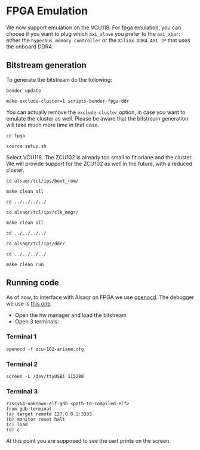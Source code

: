 # FPGA Emulation

We now support emulation on the VCU118. For fpga emulation, you can choose if you want to plug which `axi_slave` you prefer to the `axi_xbar`: either the `hyperbus memory controller` or the `Xilinx DDR4 AXI IP` that uses the onboard DDR4.

## Bitstream generation

To generate the bitstream do the following:

```
bender update

make exclude-cluster=1 scripts-bender-fpga-ddr
```
You can actually remove the `exclude-cluster` option, in case you want to emulate the cluster as well. Please be aware that the bitstream generation will take much more time in that case.
```
cd fpga

source setup.sh
```
Select VCU118. The ZCU102 is already too small to fit ariane and the cluster. We will provide support for the ZCU102 as well in the future, with a reduced cluster.

```
cd alsaqr/tcl/ips/boot_rom/

make clean all

cd ../../../../

cd alsaqr/tcl/ips/clk_mngr/

make clean all

cd ../../../../

cd alsaqr/tcl/ips/ddr/

cd ../../../../

make clean run
```

## Running code 

As of now, to interface with Alsaqr on FPGA we use [openocd](https://github.com/riscv/riscv-openocd). The debugger we use is [this one](https://www.olimex.com/Products/ARM/JTAG/ARM-USB-OCD-H/).

 * Open the hw manager and load the bitstream
 * Open 3 terminals:

### Terminal 1

```
openocd -f zcu-102-ariane.cfg
```
### Terminal 2

```
screen -L /dev/ttyUSBi 115200
```
### Terminal 3

```
riscv64-unknown-elf-gdb <path-to-compiled-elf>
from gdb terminal
(a) target remote 127.0.0.1:3333
(b) monitor reset halt
(c) load
(d) c
```
At this point you are supposed to see the uart prints on the screen. 

